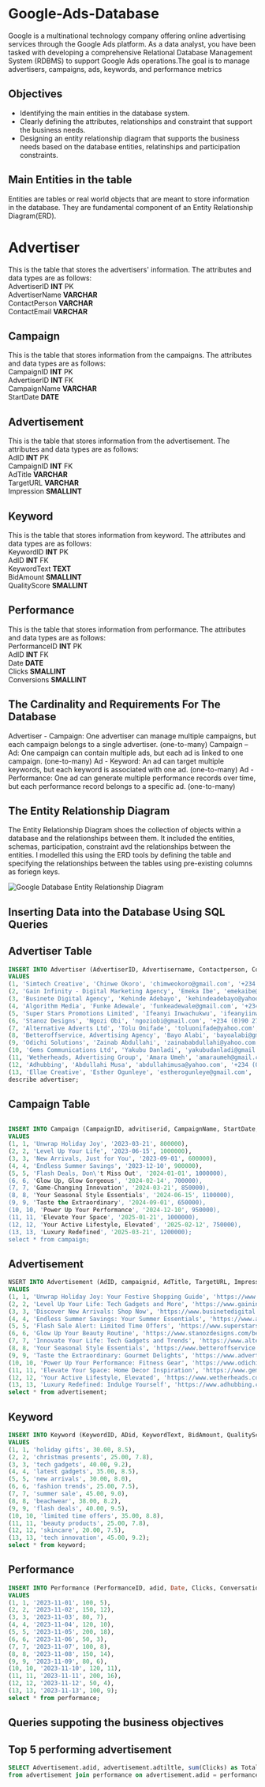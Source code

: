 # Google-Ads-Database
Google is a multinational technology company offering online advertising services through the Google Ads platform. As a data analyst, you have been tasked with developing a comprehensive Relational Database Management System (RDBMS) to support Google Ads operations.The goal is to manage advertisers, campaigns, ads, keywords, and performance metrics

## Objectives
* Identifying the main entities in the database system.
* Clearly defining the attributes, relationships and constraint that support the business needs.
* Designing an entity relationship diagram that supports the business needs based on the database entities, relatinships and participation constraints.


  
## Main Entities in the table
Entities are tables or real world objects that are meant to store information in the database. They are fundamental component of an Entity Relationship Diagram(ERD).

# Advertiser
This is the table that stores the advertisers' information. The attributes and data types are as follows:<br>
AdvertiserID **INT** PK <br>
AdvertiserName **VARCHAR**<br>
ContactPerson **VARCHAR**<br>
ContactEmail **VARCHAR**<br>

## Campaign
This is the table that stores information from the campaigns. The attributes and data types are as follows:<br>
CampaignID **INT** PK <br>
AdvertiserID **INT** FK <br>
CampaignName **VARCHAR**<br>
StartDate **DATE**<br>

## Advertisement
This is the table that stores information from the advertisement. The attributes and data types are as follows:<br>
AdID **INT** PK <br>
CampaignID **INT** FK <br>
AdTitle **VARCHAR**<br>
TargetURL **VARCHAR**<br>
Impression **SMALLINT**<br>

## Keyword
This is the table that stores information from keyword. The attributes and data types are as follows:<br>
KeywordID **INT** PK <br>
AdID **INT** FK <br>
KeywordText **TEXT**<br>
BidAmount **SMALLINT**<br>
QualityScore **SMALLINT**<br>

## Performance
This is the table that stores information from performance.  The attributes and data types are as follows:<br>
PerformanceID **INT** PK <br>
AdID **INT** FK <br>
Date **DATE**<br>
Clicks **SMALLINT**<br>
Conversions **SMALLINT**<br>

## The Cardinality and Requirements For The Database
Advertiser - Campaign: One advertiser can manage multiple campaigns, but each campaign belongs to a single advertiser. (one-to-many)
Campaign – Ad: One campaign can contain multiple ads, but each ad is linked to one campaign. (one-to-many)
Ad - Keyword: An ad can target multiple keywords, but each keyword is associated with one ad. (one-to-many)
Ad - Performance: One ad can generate multiple performance records over time, but each performance record belongs to a specific ad. (one-to-many)

## The Entity Relationship Diagram
The Entity Relationship Diagram shoes the collection of objects within a database and the relationships between them. It included the entities, schemas, participation,
constraint avd the relationships between the entities. I modelled this using the ERD tools by defining the table and specifying the relationships between the tables using
pre-existing columns as foriegn keys.

![Google Database Entity Relationship Diagram](erd.png)

## Inserting Data into the Database Using SQL Queries

## Advertiser Table 

```Sql
INSERT INTO Advertiser (AdvertiserID, Advertisername, Contactperson, Contactemail, Phonenumber)
VALUES
(1, 'Simtech Creative', 'Chinwe Okoro', 'chimweokoro@gmail.com', '‪+234 (0)70 4735 0000‬'),
(2, 'Gain Infinity - Digital Marketing Agency', 'Emeka Ibe', 'emekaibe@gmail.com', '‪+234 (0)70 6183 9068‬'),
(3, 'Businete Digital Agency', 'Kehinde Adebayo', 'kehindeadebayo@yahoo.com', '‪+234 (0)90 2726 9753‬'),
(4, 'Algorithm Media', 'Funke Adewale', 'funkeadewale@gmail.com', '‪+234 (0)70 4735 0001‬'),
(5, 'Super Stars Promotions Limited', 'Ifeanyi Inwachukwu', 'ifeanyiinwachukwu@yahoo.com', '‪+234 (0)70 6183 9069‬'),
(6, 'Stanoz Designs', 'Ngozi Obi', 'ngoziobi@gmail.com', '‪+234 (0)90 2726 9754‬'),
(7, 'Alternative Adverts Ltd', 'Tolu Onifade', 'toluonifade@yahoo.com', '‪+234 (0)70 4735 0002‬'),
(8, 'Betteroffservice, Advertising Agency', 'Bayo Alabi', 'bayoalabi@gmail.com', '‪+234 (0)70 6183 9070‬'),
(9, 'Odichi Solutions', 'Zainab Abdullahi', 'zainababdullahi@yahoo.com', '‪+234 (0)90 2726 9755‬'),
(10, 'Gems Communications Ltd', 'Yakubu Danladi', 'yakubudanladi@gmail.com', '‪+234 (0)70 4735 0003‬'),
(11, 'Wetherheads, Advertising Group', 'Amara Umeh', 'amaraumeh@gmail.com', '‪+234 (0)70 6183 9071‬'),
(12, 'Adhubbing', 'Abdullahi Musa', 'abdullahimusa@yahoo.com', '‪+234 (0)90 2726 9756‬'),
(13, 'Ellae Creative', 'Esther Ogunleye', 'estherogunleye@gmail.com', '‪+234 (0)70 4735 0004‬'); 
describe advertiser;
```


## Campaign Table

```Sql

INSERT INTO Campaign (CampaignID, advitiserid, CampaignName, StartDate, Budget)
VALUES
(1, 1, 'Unwrap Holiday Joy', '2023-03-21', 800000),
(2, 2, 'Level Up Your Life', '2023-06-15', 1000000),
(3, 3, 'New Arrivals, Just for You', '2023-09-01', 600000),
(4, 4, 'Endless Summer Savings', '2023-12-10', 900000),
(5, 5, 'Flash Deals, Don\'t Miss Out', '2024-01-01', 1000000),
(6, 6, 'Glow Up, Glow Gorgeous', '2024-02-14', 700000),
(7, 7, 'Game-Changing Innovation', '2024-03-21', 850000),
(8, 8, 'Your Seasonal Style Essentials', '2024-06-15', 1100000),
(9, 9, 'Taste the Extraordinary', '2024-09-01', 650000),
(10, 10, 'Power Up Your Performance', '2024-12-10', 950000),
(11, 11, 'Elevate Your Space', '2025-01-21', 1000000),
(12, 12, 'Your Active Lifestyle, Elevated', '2025-02-12', 750000),
(13, 13, 'Luxury Redefined', '2025-03-21', 1200000);
select * from campaign;
```

## Advertisement

```Sql
NSERT INTO Advertisement (AdID, campaignid, AdTitle, TargetURL, Impressions)
VALUES
(1, 1, 'Unwrap Holiday Joy: Your Festive Shopping Guide', 'https://www.simtechcreative.com/holiday-gifts', 10000),
(2, 2, 'Level Up Your Life: Tech Gadgets and More', 'https://www.gaininfinity.com/tech-gadgets', 15000),
(3, 3, 'Discover New Arrivals: Shop Now', 'https://www.businetedigital.com/new-arrivals', 8000),
(4, 4, 'Endless Summer Savings: Your Summer Essentials', 'https://www.algorithmmedia.com/summer-essentials', 12000),
(5, 5, 'Flash Sale Alert: Limited Time Offers', 'https://www.superstarspromotions.com/flash-sale', 20000),
(6, 6, 'Glow Up Your Beauty Routine', 'https://www.stanozdesigns.com/beauty-products', 5000),
(7, 7, 'Innovate Your Life: Tech Gadgets and Trends', 'https://www.alternativeadverts.com/tech-trends', 10000),
(8, 8, 'Your Seasonal Style Essentials', 'https://www.betteroffservice.com/fashion-trends', 15000),
(9, 9, 'Taste the Extraordinary: Gourmet Delights', 'https://www.advertisingagency.com/gourmet-food', 8000 ),
(10, 10, 'Power Up Your Performance: Fitness Gear', 'https://www.odichisolutions.com/fitness-gear', 12000),
(11, 11, 'Elevate Your Space: Home Decor Inspiration', 'https://www.gemscommunications.com/home-decor', 20000 ),
(12, 12, 'Your Active Lifestyle, Elevated', 'https://www.wetherheads.com/active-lifestyle', 5000 ),
(13, 13, 'Luxury Redefined: Indulge Yourself', 'https://www.adhubbing.com/luxury-goods', 10000);
select * from advertisement;
```
## Keyword

```Sql
INSERT INTO Keyword (KeywordID, ADid, KeywordText, BidAmount, QualityScore)
VALUES
(1, 1, 'holiday gifts', 30.00, 8.5),
(2, 2, 'christmas presents', 25.00, 7.8),
(3, 3, 'tech gadgets', 40.00, 9.2),
(4, 4, 'latest gadgets', 35.00, 8.5),
(5, 5, 'new arrivals', 30.00, 8.0),
(6, 6, 'fashion trends', 25.00, 7.5),
(7, 7, 'summer sale', 45.00, 9.0),
(8, 8, 'beachwear', 38.00, 8.2),
(9, 9, 'flash deals', 40.00, 9.5),
(10, 10, 'limited time offers', 35.00, 8.8),
(11, 11, 'beauty products', 25.00, 7.8),
(12, 12, 'skincare', 20.00, 7.5),
(13, 13, 'tech innovation', 45.00, 9.2);
select * from keyword;
```

## Performance

```Sql
INSERT INTO Performance (PerformanceID, adid, Date, Clicks, Conversations)
VALUES
(1, 1, '2023-11-01', 100, 5),
(2, 2, '2023-11-02', 150, 12),
(3, 3, '2023-11-03', 80, 7),
(4, 4, '2023-11-04', 120, 10),
(5, 5, '2023-11-05', 200, 18),
(6, 6, '2023-11-06', 50, 3),
(7, 7, '2023-11-07', 100, 8),
(8, 8, '2023-11-08', 150, 14),
(9, 9, '2023-11-09', 80, 6),
(10, 10, '2023-11-10', 120, 11),
(11, 11, '2023-11-11', 200, 16),
(12, 12, '2023-11-12', 50, 4),
(13, 13, '2023-11-13', 100, 9);
select * from performance;
```
## Queries suppoting the business objectives

## Top 5 performing advertisement
```Sql
SELECT Advertisement.adid, advertisement.adtiltle, sum(Clicks) as Total_clicks,sum(Conversations) as Total_conversion
from advertisement join performance on advertisement.adid = performance.adid group by advertisement.adid order by total_conversion desc limit 5;
```

